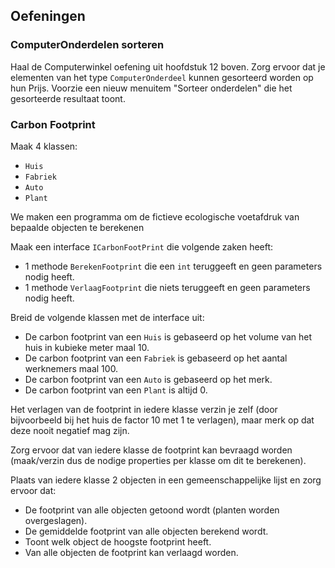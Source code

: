 ## Oefeningen

### ComputerOnderdelen sorteren

Haal de Computerwinkel oefening uit hoofdstuk 12 boven. Zorg ervoor dat je elementen van het type ``ComputerOnderdeel`` kunnen gesorteerd worden op hun Prijs. Voorzie een nieuw menuitem "Sorteer onderdelen" die het gesorteerde resultaat toont.

### Carbon Footprint

Maak 4 klassen:
* ``Huis``
* ``Fabriek``
* ``Auto``
* ``Plant``

We maken een programma om de fictieve ecologische voetafdruk van bepaalde objecten te berekenen

Maak een interface ``ICarbonFootPrint`` die volgende zaken heeft:
* 1 methode ``BerekenFootprint`` die een ``int`` teruggeeft en geen parameters nodig heeft.
* 1 methode ``VerlaagFootprint`` die niets teruggeeft en geen parameters nodig heeft.

Breid de volgende klassen met de interface uit:
* De carbon footprint van een ``Huis`` is gebaseerd op het volume van het huis in kubieke meter maal 10.
* De carbon footprint van een ``Fabriek`` is gebaseerd op het aantal werknemers maal 100. 
* De carbon footprint van een ``Auto`` is gebaseerd op het merk.
* De carbon footprint van een ``Plant`` is altijd 0.

Het verlagen van de footprint in iedere klasse verzin je zelf (door bijvoorbeeld bij het huis de factor 10 met 1 te verlagen), maar merk op dat deze nooit negatief mag zijn.

Zorg ervoor dat van iedere klasse de footprint kan bevraagd worden (maak/verzin dus de nodige properties per klasse om dit te berekenen).

Plaats van iedere klasse 2 objecten in een gemeenschappelijke lijst en zorg ervoor dat:
* De footprint van alle objecten getoond wordt (planten worden overgeslagen).
* De gemiddelde footprint van alle objecten berekend wordt.
* Toont welk object de hoogste footprint heeft.
* Van alle objecten de footprint kan verlaagd worden.

